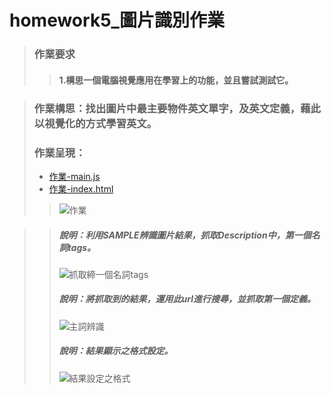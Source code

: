 # **homework5_圖片識別作業**
> ### 作業要求
>> #### 1.構思一個電腦視覺應用在學習上的功能，並且嘗試測試它。
>> 

> ### 作業構思：找出圖片中最主要物件英文單字，及英文定義，藉此以視覺化的方式學習英文。
> ### 作業呈現：
> * [作業-main.js](https://github.com/41009035e-David/LAT/blob/main/HW5/main.js)
> * [作業-index.html](https://github.com/41009035e-David/LAT/blob/main/HW5/index.html)
>>![作業](https://github.com/41009035e-David/LAT/blob/main/HW5/images/%E7%8B%97.png "作業") 

>> ##### 說明：利用SAMPLE辨識圖片結果，抓取Description中，第一個名詞tags。
>>![抓取締一個名詞tags](https://github.com/41009035e-David/LAT/blob/main/HW5/images/%E6%8A%93%E5%8F%96%E7%AC%AC%E4%B8%80%E5%80%8B%E5%90%8D%E8%A9%9E.png "抓取締一個名詞tags")
>> ##### 說明：將抓取到的結果，運用此url進行搜尋，並抓取第一個定義。
>> ![主詞辨識](https://github.com/41009035e-David/LAT/blob/main/HW5/images/%E4%BD%BF%E7%94%A8url%E9%80%B2%E8%A1%8C%E5%96%AE%E5%AD%97%E6%90%9C%E5%B0%8B.png "主詞辨識")
>> ##### 說明：結果顯示之格式設定。
>>![結果設定之格式](https://github.com/41009035e-David/LAT/blob/main/HW5/images/%E7%B5%90%E6%9E%9C%E9%A1%AF%E7%A4%BA.png "結果設定")
